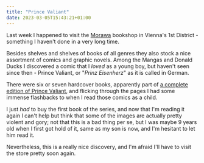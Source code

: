 ```yaml
---
title: "Prince Valiant"
date: 2023-03-05T15:43:21+01:00
---
```

Last week I happened to visit the [Morawa](https://www.morawa.at)
bookshop in Vienna's 1st District - something I haven't done in a very
long time.

Besides shelves and shelves of books of all genres they also stock a
nice assortment of comics and graphic novels.  Among the Mangas and
Donald Ducks I discovered a comic that I *loved* as a young boy, but
haven't seen since then - Prince Valiant, or "*Prinz Eisenherz*" as it
is called in German.

There were six or seven hardcover books, apparently part of [a complete
edition of Prince Valiant](https://www.bocola.de/eisenherz-foster.html),
and flicking through the pages I had some immense flashbacks to when I
read those comics as a child.

I just *had* to buy the first book of the series, and now that I'm reading
it again I can't help but think that some of the images are actually pretty
violent and gory; not that this is a bad thing per se, but I was maybe 9
years old when I first got hold of it, same as my son is now, and I'm
hesitant to let him read it.

Nevertheless, this is a really nice discovery, and I'm afraid I'll have
to visit the store pretty soon again.
